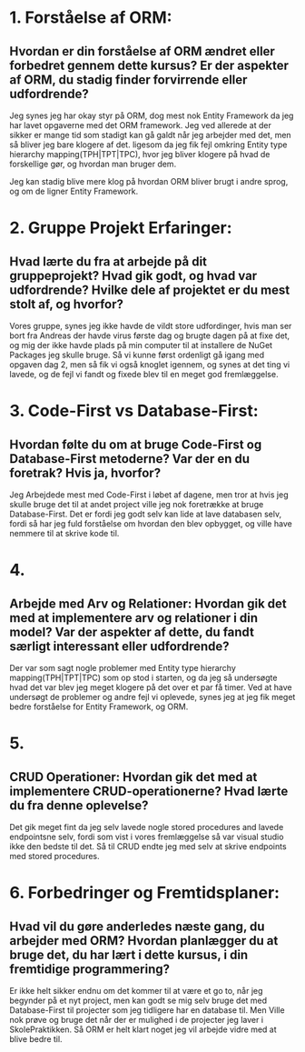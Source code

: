 # 1. Forståelse af ORM:
## Hvordan er din forståelse af ORM ændret eller forbedret gennem dette kursus? Er der aspekter af ORM, du stadig finder forvirrende eller udfordrende?

Jeg synes jeg har okay styr på ORM, dog mest nok Entity Framework da jeg har lavet opgaverne med det ORM framework.
Jeg ved allerede at der sikker er mange tid som stadigt kan gå galdt når jeg arbejder med det, men så bliver jeg bare klogere af det.
ligesom da jeg fik fejl omkring Entity type hierarchy mapping(TPH|TPT|TPC), hvor jeg bliver klogere på hvad de forskellige gør, og hvordan man bruger dem.

Jeg kan stadig blive mere klog på hvordan ORM bliver brugt i andre sprog, og om de ligner Entity Framework.

# 2. Gruppe Projekt Erfaringer: 
## Hvad lærte du fra at arbejde på dit gruppeprojekt? Hvad gik godt, og hvad var udfordrende? Hvilke dele af projektet er du mest stolt af, og hvorfor?

Vores gruppe, synes jeg ikke havde de vildt store udfordinger, hvis man ser bort fra Andreas der havde virus første dag og brugte dagen på at fixe det,
 og mig der ikke havde plads på min computer til at installere de NuGet Packages jeg skulle bruge.
Så vi kunne først ordenligt gå igang med opgaven dag 2, men så fik vi også knoglet igennem, og synes at det ting vi lavede, 
og de fejl vi fandt og fixede blev til en meget god fremlæggelse.

# 3. Code-First vs Database-First: 
## Hvordan følte du om at bruge Code-First og Database-First metoderne? Var der en du foretrak? Hvis ja, hvorfor?

Jeg Arbejdede mest med Code-First i løbet af dagene, men tror at hvis jeg skulle bruge det til at andet project ville jeg nok foretrække at bruge Database-First.
Det er fordi jeg godt selv kan lide at lave databasen selv, fordi så har jeg fuld forståelse om hvordan den blev opbygget, og ville have nemmere til at skrive kode til.

# 4. 
## Arbejde med Arv og Relationer: Hvordan gik det med at implementere arv og relationer i din model? Var der aspekter af dette, du fandt særligt interessant eller udfordrende?

Der var som sagt nogle problemer med Entity type hierarchy mapping(TPH|TPT|TPC) som op stod i starten, og da jeg så undersøgte hvad det var blev jeg meget klogere på det over et par få timer.
Ved at have undersøgt de problemer og andre fejl vi oplevede, synes jeg at jeg fik meget bedre forståelse for Entity Framework, og ORM.

# 5. 
## CRUD Operationer: Hvordan gik det med at implementere CRUD-operationerne? Hvad lærte du fra denne oplevelse?

Det gik meget fint da jeg selv lavede nogle stored procedures and lavede endpointsne selv, fordi som vist i vores fremlæggelse så var visual studio ikke den bedste til det.
Så til CRUD endte jeg med selv at skrive endpoints med stored procedures.

# 6. Forbedringer og Fremtidsplaner: 
## Hvad vil du gøre anderledes næste gang, du arbejder med ORM? Hvordan planlægger du at bruge det, du har lært i dette kursus, i din fremtidige programmering?

Er ikke helt sikker endnu om det kommer til at være et go to, når jeg begynder på et nyt project, men kan godt se mig selv bruge det med Database-First til projecter som jeg tidligere har en database til.
Men Ville nok prøve og bruge det når der er mulighed i de projecter jeg laver i SkolePraktikken. Så ORM er helt klart noget jeg vil arbejde vidre med at blive bedre til.
